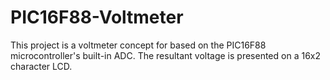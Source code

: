 # PIC16F88-Voltmeter

This project is a voltmeter concept for based on the PIC16F88 microcontroller's built-in ADC. The resultant voltage is presented on a 16x2 character LCD.

